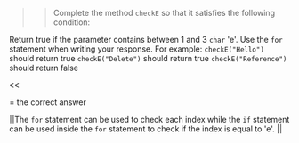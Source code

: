 >>Complete the method <code>checkE</code> so that it satisfies the following condition:
<p>Return true if the parameter contains between 1 and 3 <code>char</code> 'e'.
Use the <code>for</code> statement when writing your response.
For example:
<code>checkE("Hello")</code> should return true
<code>checkE("Delete")</code> should return true
<code>checkE("Reference")</code> should return false </p><<

= the correct answer

||The <code>for</code> statement can be used to check each index while the <code>if</code> statement can be used inside the <code>for</code> statement to check if the index is equal to 'e'. ||
